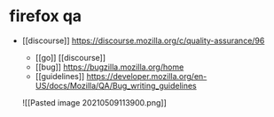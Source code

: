 # firefox qa

- [[discourse]] https://discourse.mozilla.org/c/quality-assurance/96
	- [[go]] [[discourse]]
	- [[bug]] https://bugzilla.mozilla.org/home
	- [[guidelines]] https://developer.mozilla.org/en-US/docs/Mozilla/QA/Bug_writing_guidelines
  
  
  ![[Pasted image 20210509113900.png]]

